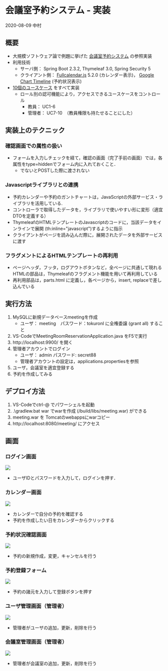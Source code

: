 # 会議室予約システム - 実装
2020-08-09 中村

## 概要
- 大規模ソフトウェア論で例題に挙げた [会議室予約システム](../README.md) の参照実装
- 利用技術
    - サーバ側： Spring Boot 2.3.2, Thymeleaf 3.0, Spring Security 5
    - クライアント側： [Fullcalendar.js](https://fullcalendar.io/) 5.2.0 (カレンダー表示)， [Google Chart Timeline](https://developers.google.com/chart/interactive/docs/gallery/timeline) (予約状況表示)
- [10個のユースケース](../usecase/README.md) をすべて実装
    - ロール別の認可機能により，アクセスできるユースケースをコントロール
        - 教員： UC1-6
        - 管理者： UC7-10　（教員権限も持たせることにした）

## 実装上のテクニック
### 確認画面での属性の扱い
- フォームを入力しチェックを経て，確認の画面（完了手前の画面）では，各属性をtype=hiddenでフォーム内に入れておくこと．
    - でないとPOSTした際に渡されない

### Javascriptライブラリとの連携
- 予約カレンダーや予約のガントチャートは，JavaScriptの外部サービス・ライブラリを活用している.
- コントローラで取得したデータを，ライブラリで使いやすい形に変形（適宜DTOを定義する）
- ThymeleafのHTMLテンプレートのJavascriptのコードに，当該データをインラインで展開 (th:inline="javascript")するように指示
- クライアントがページを読み込んだ際に，展開されたデータを外部サービスに渡す

### フラグメントによるHTMLテンプレートの再利用
- ページヘッダ，フッタ，ログアウトボタンなど，全ページに共通して現れるHTMLの部品は，Thymeleafのフラグメント機能を用いて再利用している
- 再利用部品は，parts.html に定義し，各ページから，insert, replaceで差し込んでいる


## 実行方法
1. MySQLに新規データベースmeetingを作成
    - ユーザ： meeting　パスワード：tokuronI に全権委譲 (grant all) すること
1. VS-CodeでMeetingRoomReservationApplication.java をF5で実行
1. http://localhost:9900/ を開く
1. 管理者アカウントでログイン
    - ユーザ： admin   パスワード: secret88
    - 管理者アカウントの設定は，applications.propertiesを参照
1. ユーザ，会議室を適宜登録する
1. 予約を作成してみる

## デプロイ方法

1. VS-Codeでctrl-@ でパワーシェルを起動
1. .\gradlew.bat war でwarを作成 (/build/libs/meeting.war) ができる
1. meeting.war を Tomcatのwebappsにwarコピー
1. http://localhost:8080/meeting/ にアクセス

## 画面

### ログイン画面
<img src="img/login.png">

- ユーザIDとパスワードを入力して，ログインを押す．

### カレンダー画面
<img src="img/yoyaku_monthly.png">

- カレンダーで自分の予約を確認する
- 予約を作成したい日をカレンダーからクリックする

### 予約状況確認画面
<img src="img/yoyaku_daily.png">

- 予約の新規作成，変更，キャンセルを行う

### 予約登録フォーム
<img src="img/yoyaku_form.png">

- 予約の諸元を入力して登録ボタンを押す

### ユーザ管理画面（管理者）
<img src="img/user_manage.png">

- 管理者がユーザの追加，更新，削除を行う

### 会議室管理画面（管理者）
<img src="img/room_manage.png">

- 管理者が会議室の追加，更新，削除を行う




